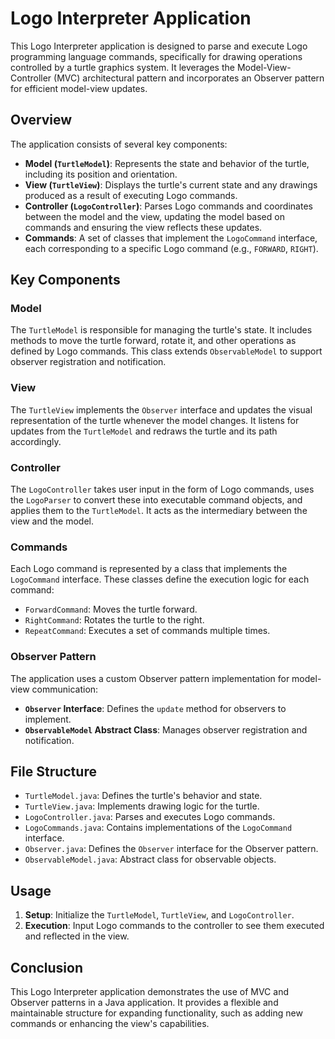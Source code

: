 # Logo Interpreter Application

This Logo Interpreter application is designed to parse and execute Logo programming language commands, specifically for drawing operations controlled by a turtle graphics system. It leverages the Model-View-Controller (MVC) architectural pattern and incorporates an Observer pattern for efficient model-view updates.

## Overview

The application consists of several key components:

- **Model (`TurtleModel`)**: Represents the state and behavior of the turtle, including its position and orientation.
- **View (`TurtleView`)**: Displays the turtle's current state and any drawings produced as a result of executing Logo commands.
- **Controller (`LogoController`)**: Parses Logo commands and coordinates between the model and the view, updating the model based on commands and ensuring the view reflects these updates.
- **Commands**: A set of classes that implement the `LogoCommand` interface, each corresponding to a specific Logo command (e.g., `FORWARD`, `RIGHT`).

## Key Components

### Model

The `TurtleModel` is responsible for managing the turtle's state. It includes methods to move the turtle forward, rotate it, and other operations as defined by Logo commands. This class extends `ObservableModel` to support observer registration and notification.

### View

The `TurtleView` implements the `Observer` interface and updates the visual representation of the turtle whenever the model changes. It listens for updates from the `TurtleModel` and redraws the turtle and its path accordingly.

### Controller

The `LogoController` takes user input in the form of Logo commands, uses the `LogoParser` to convert these into executable command objects, and applies them to the `TurtleModel`. It acts as the intermediary between the view and the model.

### Commands

Each Logo command is represented by a class that implements the `LogoCommand` interface. These classes define the execution logic for each command:

- `ForwardCommand`: Moves the turtle forward.
- `RightCommand`: Rotates the turtle to the right.
- `RepeatCommand`: Executes a set of commands multiple times.

### Observer Pattern

The application uses a custom Observer pattern implementation for model-view communication:

- **`Observer` Interface**: Defines the `update` method for observers to implement.
- **`ObservableModel` Abstract Class**: Manages observer registration and notification.

## File Structure

- `TurtleModel.java`: Defines the turtle's behavior and state.
- `TurtleView.java`: Implements drawing logic for the turtle.
- `LogoController.java`: Parses and executes Logo commands.
- `LogoCommands.java`: Contains implementations of the `LogoCommand` interface.
- `Observer.java`: Defines the `Observer` interface for the Observer pattern.
- `ObservableModel.java`: Abstract class for observable objects.

## Usage

1. **Setup**: Initialize the `TurtleModel`, `TurtleView`, and `LogoController`.
2. **Execution**: Input Logo commands to the controller to see them executed and reflected in the view.

## Conclusion

This Logo Interpreter application demonstrates the use of MVC and Observer patterns in a Java application. It provides a flexible and maintainable structure for expanding functionality, such as adding new commands or enhancing the view's capabilities.

